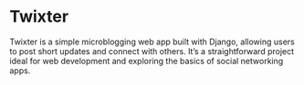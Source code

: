 # Twixter

Twixter is a simple microblogging web app built with Django, allowing users to post short updates and connect with others. It’s a straightforward project ideal for  web development and exploring the basics of social networking apps.
